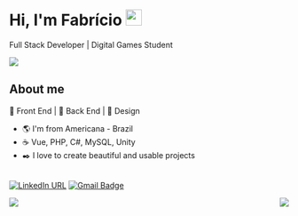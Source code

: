 # Hi, I'm Fabrício <img src="https://github.com/TheDudeThatCode/TheDudeThatCode/blob/master/Assets/Hi.gif" width="29px">
Full Stack Developer | Digital Games Student
<p><img src="https://komarev.com/ghpvc/?username=pferreirafabricio&color=grey&style=flat-square"></p>

## About me 

:black_heart: Front End | :black_heart: Back End | :black_heart: Design

- :earth_americas: I'm from Americana - Brazil
- :coffee: Vue, PHP, C#, MySQL, Unity
- :black_nib: I love to create beautiful and usable projects

<br/>[![LinkedIn URL](https://img.shields.io/twitter/url?color=2B2B2B&labelColor=2b2b2b&label=connect&logo=linkedin&logoColor=%ffffff&style=flat-square&url=https://www.linkedin.com/in/pferreirafabricio/)](https://www.linkedin.com/in/pferreirafabricio/)
[![Gmail Badge](https://img.shields.io/badge/-pferreirafabricio@gmail.com-2b2b2b?style=flat-square&logo=Gmail&logoColor=white&link=mailto:pferreirafabricio@gmail.com)](mailto:pferreirafabricio@gmail.com)

<img align="left" src="https://github-readme-stats.vercel.app/api?username=pferreirafabricio&count_private=true&show_icons=true&theme=dark" />

<img align="right" src="https://github-readme-stats.vercel.app/api/top-langs/?username=pferreirafabricio&hide=hlsl,shaderlab" />
